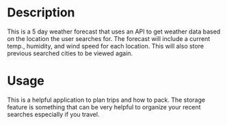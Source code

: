 # Description 
This is a 5 day weather forecast that uses an API to get weather data based on the location the user searches for. The forecast will include a current temp., humidity, and wind speed for each location. This will also store previous searched cities to be viewed again. 

# Usage
This is a helpful application to plan trips and how to pack. The storage feature is something that can be very helpful to organize your recent searches especially if you travel. 

